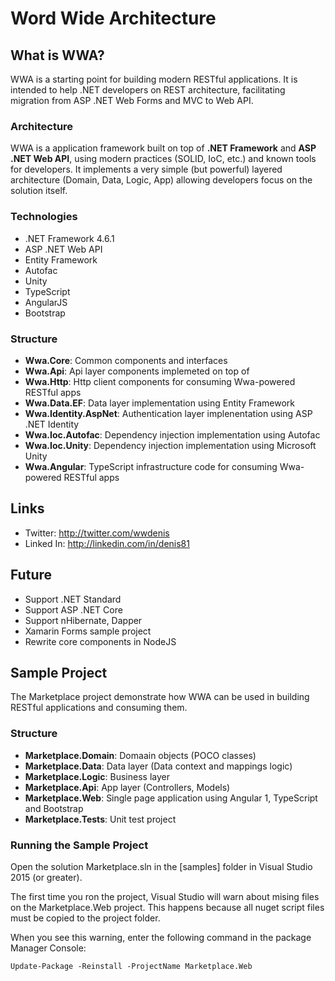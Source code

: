 Word Wide Architecture
===================

What is WWA?
------------

WWA is a starting point for building modern RESTful applications. It is intended to help .NET developers on REST architecture, facilitating migration from ASP .NET Web Forms and MVC to Web API.

### Architecture

WWA is a application framework built on top of __.NET Framework__ and __ASP .NET Web API__, using modern practices (SOLID, IoC, etc.) and known tools for developers. It  implements a very simple (but powerful) layered architecture (Domain, Data, Logic, App) allowing developers focus on the solution itself.  

### Technologies

- .NET Framework 4.6.1
- ASP .NET Web API
- Entity Framework
- Autofac
- Unity
- TypeScript
- AngularJS
- Bootstrap

### Structure

- __Wwa.Core__: Common components and interfaces 
- __Wwa.Api__: Api layer components implemeted on top of
- __Wwa.Http__: Http client components for consuming Wwa-powered RESTful apps
- __Wwa.Data.EF__: Data layer implementation using Entity Framework
- __Wwa.Identity.AspNet__: Authentication layer implenentation using ASP .NET Identity
- __Wwa.Ioc.Autofac__: Dependency injection implementation using Autofac
- __Wwa.Ioc.Unity__: Dependency injection implementation using Microsoft Unity
- __Wwa.Angular__: TypeScript infrastructure code for consuming Wwa-powered RESTful apps

Links
-----

* Twitter: http://twitter.com/wwdenis
* Linked In: http://linkedin.com/in/denis81

Future
-----
- Support .NET Standard
- Support ASP .NET Core
- Support nHibernate, Dapper
- Xamarin Forms sample project
- Rewrite core components in NodeJS

Sample Project
-----
The Marketplace project demonstrate how WWA can be used in building RESTful applications and consuming them.

### Structure

- __Marketplace.Domain__: Domaain objects (POCO classes) 
- __Marketplace.Data__: Data layer (Data context and mappings logic)
- __Marketplace.Logic__: Business layer
- __Marketplace.Api__: App layer (Controllers, Models)
- __Marketplace.Web__: Single page application using Angular 1, TypeScript and Bootstrap
- __Marketplace.Tests__: Unit test project

### Running the Sample Project

Open the solution Marketplace.sln in the [samples] folder in Visual Studio 2015 (or greater).

The first time you ron the project, Visual Studio will warn about mising files on the Marketplace.Web project. This happens because all nuget script files must be copied to the project folder.

When you see this warning, enter the following command in the package Manager Console:

```
Update-Package -Reinstall -ProjectName Marketplace.Web
```